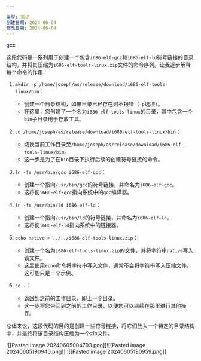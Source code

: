 ```yaml
---

类型: 笔记
创建日期: 2024-06-04
修改日期: 2024-06-04
---
```

gcc

这段代码是一系列用于创建一个包含`i686-elf-gcc`和`i686-elf-ld`符号链接的目录结构，并将其压缩为`i686-elf-tools-linux.zip`文件的命令序列。让我逐步解释每个命令的作用：

1. `mkdir -p /home/joseph/as/release/download/i686-elf-tools-linux/bin`：
    
    - 创建一个目录结构，如果目录已经存在则不报错（`-p`选项）。
    - 在这里，您创建了一个名为`i686-elf-tools-linux`的目录，其中包含一个`bin`子目录用于存放工具。
2. `cd /home/joseph/as/release/download/i686-elf-tools-linux/bin`：
    
    - 切换当前工作目录至`/home/joseph/as/release/download/i686-elf-tools-linux/bin`。
    - 这一步是为了在`bin`目录下执行后续的创建符号链接的命令。
3. `ln -fs /usr/bin/gcc i686-elf-gcc`：
    
    - 创建一个指向`/usr/bin/gcc`的符号链接，并命名为`i686-elf-gcc`。
    - 这将使`i686-elf-gcc`指向系统中的`gcc`编译器。
4. `ln -fs /usr/bin/ld i686-elf-ld`：
    
    - 创建一个指向`/usr/bin/ld`的符号链接，并命名为`i686-elf-ld`。
    - 这将使`i686-elf-ld`指向系统中的链接器。
5. `echo native > ../../i686-elf-tools-linux.zip`：
    
    - 创建一个名为`i686-elf-tools-linux.zip`的文件，并将字符串`native`写入该文件。
    - 这里使用`echo`命令将字符串写入文件，通常不会将字符串写入压缩文件，这可能只是一个示例。
6. `cd -`：
    
    - 返回到之前的工作目录，即上一个目录。
    - 这一步将您带回到之前的工作目录，以便您可以继续在那里进行其他操作。

总体来说，这段代码的目的是创建一些符号链接，将它们放入一个特定的目录结构中，并最终将该目录结构压缩为一个zip文件。

![[Pasted image 20240605004703.png]]![[Pasted image 20240605190940.png]]
![[Pasted image 20240605190959.png]]
